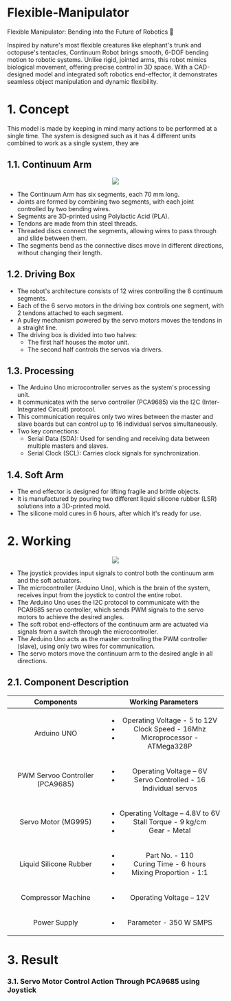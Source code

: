# Flexible-Manipulator
Flexible Manipulator: Bending into the Future of Robotics 🤖

Inspired by nature's most flexible creatures like elephant's trunk and octopuse's tentacles, Continuum Robot brings smooth, 6-DOF bending motion to robotic systems. Unlike rigid, jointed arms, this robot mimics biological movement, offering precise control in 3D space. With a CAD-designed model and integrated soft robotics end-effector, it demonstrates seamless object manipulation and dynamic flexibility.

# 1. Concept
   This model is made by keeping in mind many actions to be performed at a single time. The system is designed such as it has 4 different units combined to work as a single system, they are 

## 1.1. Continuum Arm
<p align="center">
  <img src="https://github.com/user-attachments/assets/cf4fed70-9b71-44e7-a259-cb9fb3aa5d8a">
</p>

* The Continuum Arm has six segments, each 70 mm long.
* Joints are formed by combining two segments, with each joint controlled by two bending wires.
* Segments are 3D-printed using Polylactic Acid (PLA).
* Tendons are made from thin steel threads.
* Threaded discs connect the segments, allowing wires to pass through and slide between them.
* The segments bend as the connective discs move in different directions, without changing their length.

## 1.2. Driving Box

* The robot's architecture consists of 12 wires controlling the 6 continuum segments.
* Each of the 6 servo motors in the driving box controls one segment, with 2 tendons attached to each segment.
* A pulley mechanism powered by the servo motors moves the tendons in a straight line.
* The driving box is divided into two halves:
  * The first half houses the motor unit.
  * The second half controls the servos via drivers.

## 1.3. Processing

* The Arduino Uno microcontroller serves as the system's processing unit.
* It communicates with the servo controller (PCA9685) via the I2C (Inter-Integrated Circuit) protocol.
* This communication requires only two wires between the master and slave boards but can control up to 16 individual servos simultaneously.
* Two key connections:
  * Serial Data (SDA): Used for sending and receiving data between multiple masters and slaves.
  * Serial Clock (SCL): Carries clock signals for synchronization.
 
## 1.4. Soft Arm
* The end effector is designed for lifting fragile and brittle objects.
* It is manufactured by pouring two different liquid silicone rubber (LSR) solutions into a 3D-printed mold.
* The silicone mold cures in 6 hours, after which it's ready for use.

# 2. Working
<p align="center">
  <img src="https://github.com/user-attachments/assets/97b45238-7c25-4b84-9f0f-1fc3e6fcdee7">
</p>

* The joystick provides input signals to control both the continuum arm and the soft actuators.
* The microcontroller (Arduino Uno), which is the brain of the system, receives input from the joystick to control the entire robot.
* The Arduino Uno uses the I2C protocol to communicate with the PCA9685 servo controller, which sends PWM signals to the servo motors to achieve the desired angles.
* The soft robot end-effectors of the continuum arm are actuated via signals from a switch through the microcontroller.
* The Arduino Uno acts as the master controlling the PWM controller (slave), using only two wires for communication.
* The servo motors move the continuum arm to the desired angle in all directions.

## 2.1. Component Description

| Components | Working Parameters |
| :----: | :----: |
| Arduino UNO | <ul><li>Operating Voltage - 5 to 12V</li><li>Clock Speed - 16Mhz</li><li>Microprocessor - ATMega328P</li></ul> | 
| PWM Servoo Controller (PCA9685) |<ul><li>Operating Voltage – 6V</li><li>Servo Controlled - 16 Individual servos</li></ul> |
| Servo Motor (MG995)| <ul><li>Operating Voltage – 4.8V to 6V</li><li>Stall Torque - 9 kg/cm</li><li>Gear - Metal</li></ul> |
| Liquid Silicone Rubber | <ul><li>Part No. - 110</li><li>Curing Time - 6 hours</li><li>Mixing Proportion - 1:1</li></ul> |
| Compressor Machine | <ul><li>Operating Voltage – 12V</li></ul> |
| Power Supply | <ul><li>Parameter - 350 W SMPS</li></ul> |

# 3. Result
### 3.1. Servo Motor Control Action Through PCA9685 using Joystick
